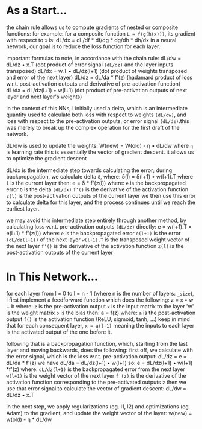# As a Start...
the chain rule allows us to compute gradients of nested or composite functions:
for example: for a composite function `L = f(g(h(x)))`, its gradient with respect to `x` is:
	dL/dx = dL/df * df/dg * dg/dh * dh/dx
in a neural network, our goal is to reduce the loss  function for each layer.

important formulas to note, in accordance with the chain rule:
	dL/dw = dL/dz • x.T (dot product of error signal `(dL/dz)` and the layer inputs transposed)
	dL/dx = w.T • dL/dz(l+1) (dot product of weights transposed and error of the next layer)
	dL/dz = dL/da * f'(z) (hadamard product of loss w.r.t. post-activation outputs and derivative of pre-activation function)
	dL/da = dL/dz(l+1) • w(l+1) (dot product of pre-activation outputs of next layer and next layer's weights)

in the context of this NNs, i initially used a delta, which is an intermediate quantity used to calculate both loss with respect to weights `(dL/dw)`, and loss with respect to the pre-activation outputs, or error signal `(dL/dz)`.this was merely to break up the complex operation for the first draft of the network.

dL/dw is used to update the weights:
	W(new) = W(old) - η • dL/dw		where `η` is learning rate
this is essentially the vector of gradient descent. it allows us to optimize the gradient descent

dL/dx is the intermediate step towards calculating the error; during backpropagation, we calculate delta `δ`, where:
	δ(l) = δ(l+1) • w(l+1).T		where `l` is the current layer
		then:
	e = δ * f'(z(l))	where:
		`e` is the backpropagated error
		`δ` is the delta `(dL/dx)`
		`f'()` is the derivative of the activation function
		`z(l)` is the post-activation outputs of the current layer
we then use this error to calculate delta for this layer, and the process continues until we reach the earliest layer.

we may avoid this intermediate step entirely through another method, by calculating loss w.r.t. pre-activation outputs `(dL/dz)` directly:
	e = w(l+1).T • e(l+1) * f'(z(l))	where:
		`e` is the backpropagated error
		`e(l+1)` is the error `(dL/dz(l+1))` of the next layer
		`w(l+1).T` is the transposed weight vector of the next layer
		`f'()` is the derivative of the activation function
		`z(l)` is the post-activation outputs of the current layer

# In This Network...
for each layer from l = 0 to l = n - 1 (where n is the number of layers: `_size`), i first implement a feedforward function which does the following:
	z = x • w + b	where:
		`z` is the pre-activation output
		`x` is the input matrix to the layer
		'w' is the weight matrix
		`b` is the bias
then:
	a = f(z)	where:
		`a` is the post-activation output
		`f()` is the activation function (ReLU, sigmoid, tanh, ...)
keep in mind that for each consequent layer, `x = a(l-1)`
meaning the inputs to each layer is the activated output of the one before it.

following that is a backpropagation function, which, starting from the last layer and moving backwards, does the following:
first off, we calculate with the error signal, which is the loss w.r.t. pre-activation output:
	dL/dz = e = dL/da * f'(z)
		we have dL/da = dL/dz(l+1) • w(l+1)
		so:
	e = dL/dz(l+1) • w(l+1) *f'(z)	where:
		`dL/dz(l+1)` is the backpropagated error from the next layer
		`w(l+1)` is the weight vector of the next layer
		`f'(z)` is the derivative of the activation function corresponding to the pre-activated outputs `z`
then we use that error signal to calculate the vector of gradient descent:
	dL/dw = dL/dz • x.T

in the next step, we apply regularizations (eg. l1, l2) and optimizations (eg. Adam) to the gradient, and update the weight vector of the layer:
	w(new) = w(old) - η * dL/dw
